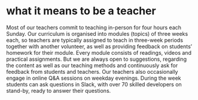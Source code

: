 # what it means to be a teacher

Most of our teachers commit to teaching in-person for four hours each Sunday. Our curriculum is organised into modules (topics) of three weeks each, so teachers are typically assigned to teach in three-week periods together with another volunteer, as well as providing feedback on students’ homework for their module. Every module consists of readings, videos and practical assignments. But we are always open to suggestions, regarding the content as well as our teaching methods and continuously ask for feedback from students and teachers.  Our teachers also occasionally engage in online Q&A sessions on weekday evenings. During the week students can ask questions in Slack, with over 70 skilled developers on stand-by, ready to answer their questions.

